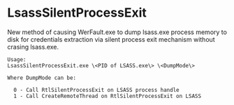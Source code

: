 # LsassSilentProcessExit
New method of causing WerFault.exe to dump lsass.exe process memory to disk for credentials extraction via silent process exit mechanism without crasing lsass.exe.

    Usage:
    LsassSilentProcessExit.exe \<PID of LSASS.exe\> \<DumpMode\>
  
    Where DumpMode can be:

      0 - Call RtlSilentProcessExit on LSASS process handle
      1 - Call CreateRemoteThread on RtlSilentProcessExit on LSASS
